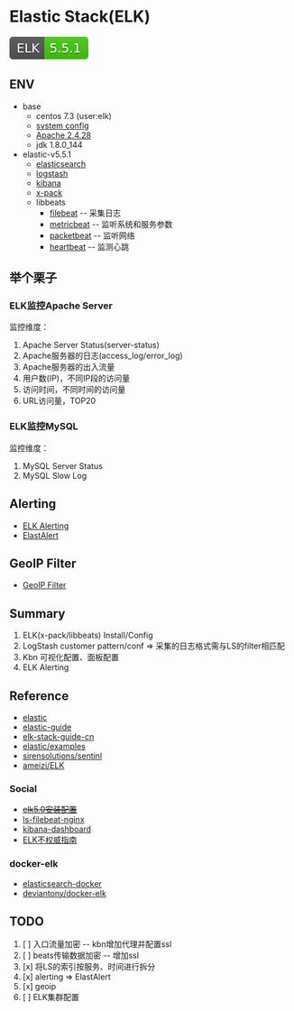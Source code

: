 # Elastic Stack(ELK)

[![ELK](../../svg/ELK-5.5.1-brightgreen.svg)](README.md)


## ENV

- base
  - centos 7.3 (user:elk)
  - [system config](env-os.md)
  - [Apache 2.4.28](https://github.com/shawn0915/middleware-study/blob/master/webServer/httpd/httpd.md)
  - jdk 1.8.0_144
- elastic-v5.5.1
  - [elasticsearch](elk-es.md)
  - [logstash](elk-logstash.md)
  - [kibana](elk-kbn.md)
  - [x-pack](elk-xpack.md)
  - libbeats
    - [filebeat](elk-beat-filebeat.md) -- 采集日志
    - [metricbeat](elk-beat-metricbeat.md) -- 监听系统和服务参数
    - [packetbeat](elk-beat-packetbeat.md) -- 监听网络
    - [heartbeat](elk-beat-heartbeat.md) -- 监测心跳

## 举个栗子

### ELK监控Apache Server

监控维度：

1. Apache Server Status(server-status)
1. Apache服务器的日志(access_log/error_log)
1. Apache服务器的出入流量
1. 用户数(IP)，不同IP段的访问量
1. 访问时间，不同时间的访问量
1. URL访问量，TOP20

### ELK监控MySQL

监控维度：

1. MySQL Server Status
1. MySQL Slow Log

## Alerting

- [ELK Alerting](elk-alerting.md)
- [ElastAlert](elastalert/ElastAlert.md)

## GeoIP Filter

- [GeoIP Filter](elk-ls-GeoIP.md)

## Summary

1. ELK(x-pack/libbeats) Install/Config
1. LogStash customer pattern/conf => 采集的日志格式需与LS的filter相匹配
1. Kbn 可视化配置、面板配置
1. ELK Alerting

## Reference

- [elastic](https://www.elastic.co/)
- [elastic-guide](https://www.elastic.co/guide/index.html)
- [elk-stack-guide-cn](https://www.gitbook.com/book/chenryn/elk-stack-guide-cn/details)
- [elastic/examples](https://github.com/elastic/examples)
- [sirensolutions/sentinl](https://github.com/sirensolutions/sentinl)
- [ameizi/ELK](https://github.com/ameizi/ELK)

### Social

- [~~elk5.0安装配置~~](http://blog.csdn.net/qq942477618/article/details/53518372)
- [ls-filebeat-nginx](http://tchuairen.blog.51cto.com/3848118/1840596/)
- [kibana-dashboard](http://www.cnblogs.com/hanyifeng/p/5860731.html)
- [ELK不权威指南](https://zhuanlan.zhihu.com/clouddevops/22400290)

### docker-elk

- [elasticsearch-docker](https://github.com/elastic/elasticsearch-docker)
- [deviantony/docker-elk](https://github.com/deviantony/docker-elk)

## TODO

1. [ ] 入口流量加密 -- kbn增加代理并配置ssl
1. [ ] beats传输数据加密 -- 增加ssl
1. [x] 将LS的索引按服务、时间进行拆分
1. [x] alerting => ElastAlert
1. [x] geoip
1. [ ] ELK集群配置